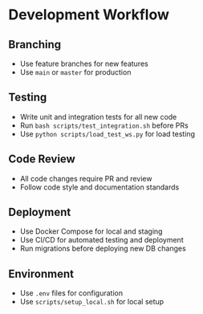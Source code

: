 # Development Workflow

## Branching
- Use feature branches for new features
- Use `main` or `master` for production

## Testing
- Write unit and integration tests for all new code
- Run `bash scripts/test_integration.sh` before PRs
- Use `python scripts/load_test_ws.py` for load testing

## Code Review
- All code changes require PR and review
- Follow code style and documentation standards

## Deployment
- Use Docker Compose for local and staging
- Use CI/CD for automated testing and deployment
- Run migrations before deploying new DB changes

## Environment
- Use `.env` files for configuration
- Use `scripts/setup_local.sh` for local setup 
